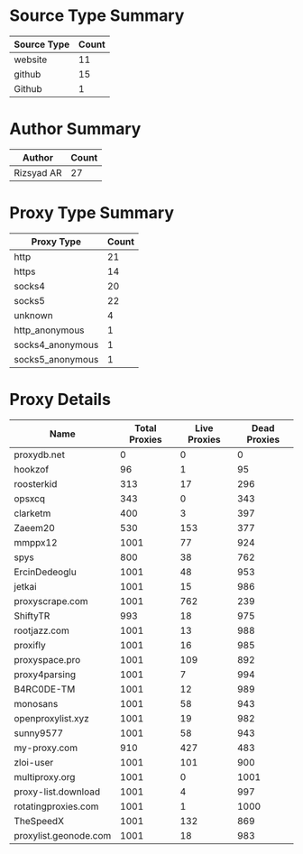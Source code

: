 # Source Type Summary

| Source Type | Count |
|-------------|-------|
| website | 11 |
| github | 15 |
| Github | 1 |


# Author Summary

| Author | Count |
|--------|-------|
| Rizsyad AR | 27 |


# Proxy Type Summary

| Proxy Type | Count |
|------------|-------|
| http | 21 |
| https | 14 |
| socks4 | 20 |
| socks5 | 22 |
| unknown | 4 |
| http_anonymous | 1 |
| socks4_anonymous | 1 |
| socks5_anonymous | 1 |


# Proxy Details

| Name | Total Proxies | Live Proxies | Dead Proxies |
|------|---------------|--------------|---------------|
| proxydb.net | 0 | 0 | 0 |
| hookzof | 96 | 1 | 95 |
| roosterkid | 313 | 17 | 296 |
| opsxcq | 343 | 0 | 343 |
| clarketm | 400 | 3 | 397 |
| Zaeem20 | 530 | 153 | 377 |
| mmppx12 | 1001 | 77 | 924 |
| spys | 800 | 38 | 762 |
| ErcinDedeoglu | 1001 | 48 | 953 |
| jetkai | 1001 | 15 | 986 |
| proxyscrape.com | 1001 | 762 | 239 |
| ShiftyTR | 993 | 18 | 975 |
| rootjazz.com | 1001 | 13 | 988 |
| proxifly | 1001 | 16 | 985 |
| proxyspace.pro | 1001 | 109 | 892 |
| proxy4parsing | 1001 | 7 | 994 |
| B4RC0DE-TM | 1001 | 12 | 989 |
| monosans | 1001 | 58 | 943 |
| openproxylist.xyz | 1001 | 19 | 982 |
| sunny9577 | 1001 | 58 | 943 |
| my-proxy.com | 910 | 427 | 483 |
| zloi-user | 1001 | 101 | 900 |
| multiproxy.org | 1001 | 0 | 1001 |
| proxy-list.download | 1001 | 4 | 997 |
| rotatingproxies.com | 1001 | 1 | 1000 |
| TheSpeedX | 1001 | 132 | 869 |
| proxylist.geonode.com | 1001 | 18 | 983 |
